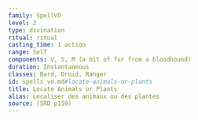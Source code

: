 ```yaml
---
family: SpellVO
level: 2
type: divination
ritual: ritual
casting_time: 1 action
range: Self
components: V, S, M (a bit of fur from a bloodhound)
duration: Instantaneous
classes: Bard, Druid, Ranger
id: spells_vo.md#locate-animals-or-plants
title: Locate Animals or Plants
alias: Localiser des animaux ou des plantes
source: (SRD p159)
---
```


